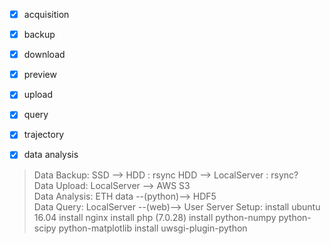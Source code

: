   - [x]  acquisition
  - [x]  backup 
  - [x]  download
  - [x]  preview
  - [x]  upload   
  - [x]  query
  - [x]  trajectory
  - [x]  data analysis    




> Data Backup: SSD --> HDD : rsync HDD --> LocalServer : rsync?  
  Data Upload: LocalServer --> AWS S3  
  Data Analysis: ETH data --(python)--> HDF5  
  Data Query: LocalServer --(web)--> User
  Server Setup: install ubuntu 16.04 install nginx install php (7.0.28) install python-numpy       python-scipy python-matplotlib install uwsgi-plugin-python
  
  
  
  
  

